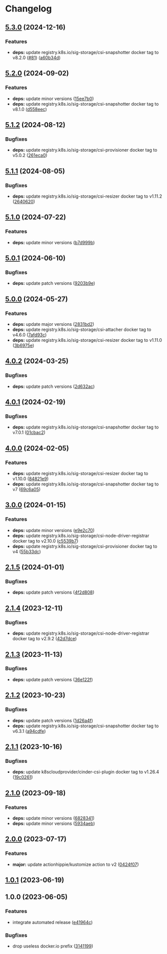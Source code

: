 # Changelog

## [5.3.0](https://github.com/kustomhippie/cinder-csi/compare/v5.2.0...v5.3.0) (2024-12-16)


### Features

* **deps:** update registry.k8s.io/sig-storage/csi-snapshotter docker tag to v8.2.0 ([#81](https://github.com/kustomhippie/cinder-csi/issues/81)) ([a60b34d](https://github.com/kustomhippie/cinder-csi/commit/a60b34d95ce01e737e41ab6d26b7af1a49c33db8))

## [5.2.0](https://github.com/kustomhippie/cinder-csi/compare/v5.1.2...v5.2.0) (2024-09-02)


### Features

* **deps:** update minor versions ([15ee7b0](https://github.com/kustomhippie/cinder-csi/commit/15ee7b02636157c380591ea29b7ff7068d58320c))
* **deps:** update registry.k8s.io/sig-storage/csi-snapshotter docker tag to v8.1.0 ([d558eec](https://github.com/kustomhippie/cinder-csi/commit/d558eece0009baa1720b199030fa95d0c0f4b44a))

## [5.1.2](https://github.com/kustomhippie/cinder-csi/compare/v5.1.1...v5.1.2) (2024-08-12)


### Bugfixes

* **deps:** update registry.k8s.io/sig-storage/csi-provisioner docker tag to v5.0.2 ([261eca0](https://github.com/kustomhippie/cinder-csi/commit/261eca0eeb8fb2982b6d55c403009e0c968de72f))

## [5.1.1](https://github.com/kustomhippie/cinder-csi/compare/v5.1.0...v5.1.1) (2024-08-05)


### Bugfixes

* **deps:** update registry.k8s.io/sig-storage/csi-resizer docker tag to v1.11.2 ([2640620](https://github.com/kustomhippie/cinder-csi/commit/264062055cfaf376dafe418e81e683afaf39a10d))

## [5.1.0](https://github.com/kustomhippie/cinder-csi/compare/v5.0.1...v5.1.0) (2024-07-22)


### Features

* **deps:** update minor versions ([b7d999b](https://github.com/kustomhippie/cinder-csi/commit/b7d999b64273c442963486cb2be26ad7df08db4c))

## [5.0.1](https://github.com/kustomhippie/cinder-csi/compare/v5.0.0...v5.0.1) (2024-06-10)


### Bugfixes

* **deps:** update patch versions ([9203b9e](https://github.com/kustomhippie/cinder-csi/commit/9203b9ec1d9fe47b8894a2c6bba085a1a3abd6dd))

## [5.0.0](https://github.com/kustomhippie/cinder-csi/compare/v4.0.2...v5.0.0) (2024-05-27)


### Features

* **deps:** update major versions ([2831bd2](https://github.com/kustomhippie/cinder-csi/commit/2831bd2b876662da79f4b2f58aa7dd8a0a132c47))
* **deps:** update registry.k8s.io/sig-storage/csi-attacher docker tag to v4.6.0 ([7afd93c](https://github.com/kustomhippie/cinder-csi/commit/7afd93c8f2dad98d17b6dc01d9830f367c5b2248))
* **deps:** update registry.k8s.io/sig-storage/csi-resizer docker tag to v1.11.0 ([3b6975e](https://github.com/kustomhippie/cinder-csi/commit/3b6975e7fbee18071c49887275f33225f7303425))

## [4.0.2](https://github.com/kustomhippie/cinder-csi/compare/v4.0.1...v4.0.2) (2024-03-25)


### Bugfixes

* **deps:** update patch versions ([2d632ac](https://github.com/kustomhippie/cinder-csi/commit/2d632accb2bad064e1a8dafe169ed2bad813130e))

## [4.0.1](https://github.com/kustomhippie/cinder-csi/compare/v4.0.0...v4.0.1) (2024-02-19)


### Bugfixes

* **deps:** update registry.k8s.io/sig-storage/csi-snapshotter docker tag to v7.0.1 ([01cbac2](https://github.com/kustomhippie/cinder-csi/commit/01cbac2cf3549533356a0652a7529b95223e22df))

## [4.0.0](https://github.com/kustomhippie/cinder-csi/compare/v3.0.0...v4.0.0) (2024-02-05)


### Features

* **deps:** update registry.k8s.io/sig-storage/csi-resizer docker tag to v1.10.0 ([84821e9](https://github.com/kustomhippie/cinder-csi/commit/84821e9f9f6646804ed7a1cb0eb82e456d428f6d))
* **deps:** update registry.k8s.io/sig-storage/csi-snapshotter docker tag to v7 ([69c6a05](https://github.com/kustomhippie/cinder-csi/commit/69c6a0595f2d0c7e20ef01bfb1054b2d7766a93e))

## [3.0.0](https://github.com/kustomhippie/cinder-csi/compare/v2.1.5...v3.0.0) (2024-01-15)


### Features

* **deps:** update minor versions ([e9e2c70](https://github.com/kustomhippie/cinder-csi/commit/e9e2c7008478b288e517b8670bb6b5de621f894c))
* **deps:** update registry.k8s.io/sig-storage/csi-node-driver-registrar docker tag to v2.10.0 ([c5539b7](https://github.com/kustomhippie/cinder-csi/commit/c5539b756a2144bac690e788a0c9d8f5efe31835))
* **deps:** update registry.k8s.io/sig-storage/csi-provisioner docker tag to v4 ([55b33dc](https://github.com/kustomhippie/cinder-csi/commit/55b33dc474415f0e8e8051b2527fff06a52f8caf))

## [2.1.5](https://github.com/kustomhippie/cinder-csi/compare/v2.1.4...v2.1.5) (2024-01-01)


### Bugfixes

* **deps:** update patch versions ([4f2d808](https://github.com/kustomhippie/cinder-csi/commit/4f2d80884c8f329a70a9a47c37e17be85faab912))

## [2.1.4](https://github.com/kustomhippie/cinder-csi/compare/v2.1.3...v2.1.4) (2023-12-11)


### Bugfixes

* **deps:** update registry.k8s.io/sig-storage/csi-node-driver-registrar docker tag to v2.9.2 ([42d7dce](https://github.com/kustomhippie/cinder-csi/commit/42d7dceee551b494ffb2d5b041da65c965dc0262))

## [2.1.3](https://github.com/kustomhippie/cinder-csi/compare/v2.1.2...v2.1.3) (2023-11-13)


### Bugfixes

* **deps:** update patch versions ([36e122f](https://github.com/kustomhippie/cinder-csi/commit/36e122f34dcd296a0f98f5fd6131c16b4370bc00))

## [2.1.2](https://github.com/kustomhippie/cinder-csi/compare/v2.1.1...v2.1.2) (2023-10-23)


### Bugfixes

* **deps:** update patch versions ([1d26a4f](https://github.com/kustomhippie/cinder-csi/commit/1d26a4f71f07fc799e95266431dee94c53a26d8d))
* **deps:** update registry.k8s.io/sig-storage/csi-snapshotter docker tag to v6.3.1 ([a94cdfe](https://github.com/kustomhippie/cinder-csi/commit/a94cdfe4615c0bfd7e5ea9d9219317d97b678e32))

## [2.1.1](https://github.com/kustomhippie/cinder-csi/compare/v2.1.0...v2.1.1) (2023-10-16)


### Bugfixes

* **deps:** update k8scloudprovider/cinder-csi-plugin docker tag to v1.26.4 ([19c0261](https://github.com/kustomhippie/cinder-csi/commit/19c02619881ee93fb19650fb410c61d4f37eacfc))

## [2.1.0](https://github.com/kustomhippie/cinder-csi/compare/v2.0.0...v2.1.0) (2023-09-18)


### Features

* **deps:** update minor versions ([6828341](https://github.com/kustomhippie/cinder-csi/commit/6828341151feef8f095df109810f62ec013d0d68))
* **deps:** update minor versions ([5934aeb](https://github.com/kustomhippie/cinder-csi/commit/5934aeb934fe6da10779d274bbe2437a0d9659b1))

## [2.0.0](https://github.com/kustomhippie/cinder-csi/compare/v1.0.1...v2.0.0) (2023-07-17)


### Features

* **major:** update actionhippie/kustomize action to v2 ([0424f07](https://github.com/kustomhippie/cinder-csi/commit/0424f073a8c573d5f06549935ef3c80eac49d5bb))

## [1.0.1](https://github.com/kustomhippie/cinder-csi/compare/v1.0.0...v1.0.1) (2023-06-19)

## 1.0.0 (2023-06-05)


### Features

* integrate automated release ([e41964c](https://github.com/kustomhippie/cinder-csi/commit/e41964c025be299878b00ab1009cdf2e615c87cf))


### Bugfixes

* drop useless docker.io prefix ([3141199](https://github.com/kustomhippie/cinder-csi/commit/31411991b4a1c2fc3fde70341afdbead5d6572c1))

